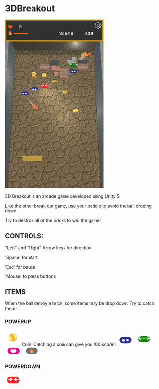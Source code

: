 # 3DBreakout

<img src="https://github.com/ericwalker/3DBreakout/blob/master/3D%20Breakout%202017/readmeImg/gameShot.png" width="320px">

3D Breakout is an arcade game developed using Unity 5. 

Like the other break out game, use your paddle to avoid the ball droping down. 

Try to destroy all of the bricks to win the game!


## CONTROLS:

"Left" and "Right" Arrow keys for direction

'Space' for start

'Esc' for pause

'Mouse' to press buttons




## ITEMS
When the ball detroy a brick, some items may be drop down. Try to catch them!

### POWERUP

<img src="https://github.com/ericwalker/3DBreakout/blob/master/3D%20Breakout%202017/readmeImg/coinImg.png" width="50px">
Coin: Catching a coin can give you 100 score!!

<img src="https://github.com/ericwalker/3DBreakout/blob/master/3D%20Breakout%202017/readmeImg/powerupClone.png" width="55px">

<img src="https://github.com/ericwalker/3DBreakout/blob/master/3D%20Breakout%202017/readmeImg/powerupStrech.png" width="60px">

<img src="https://github.com/ericwalker/3DBreakout/blob/master/3D%20Breakout%202017/readmeImg/powerupLive.png" width="55px">

<img src="https://github.com/ericwalker/3DBreakout/blob/master/3D%20Breakout%202017/readmeImg/powerupFire.png" width="55px">

### POWERDOWN

<img src="https://github.com/ericwalker/3DBreakout/blob/master/3D%20Breakout%202017/readmeImg/powerdownShrink.png" width="50px">
